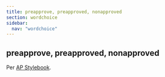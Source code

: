 ```yaml
---
title: preapprove, preapproved, nonapproved
section: wordchoice
sidebar:
  nav: "wordchoice"
---
```

## preapprove, preapproved, nonapproved

Per [AP Stylebook](https://www.apstylebook.com/ask_the_editors/12537).

